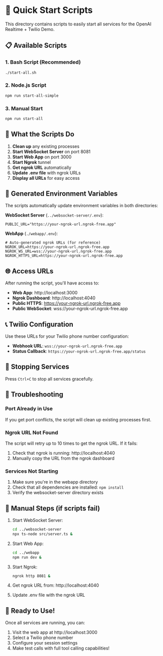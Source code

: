 # 🚀 Quick Start Scripts

This directory contains scripts to easily start all services for the OpenAI Realtime + Twilio Demo.

## 📋 Available Scripts

### 1. Bash Script (Recommended)
```bash
./start-all.sh
```

### 2. Node.js Script
```bash
npm run start-all-simple
```

### 3. Manual Start
```bash
npm run start-all
```

## 🎯 What the Scripts Do

1. **Clean up** any existing processes
2. **Start WebSocket Server** on port 8081
3. **Start Web App** on port 3000
4. **Start Ngrok** tunnel
5. **Get ngrok URL** automatically
6. **Update .env file** with ngrok URLs
7. **Display all URLs** for easy access

## 📁 Generated Environment Variables

The scripts automatically update environment variables in both directories:

**WebSocket Server** (`../websocket-server/.env`):
```env
PUBLIC_URL="https://your-ngrok-url.ngrok-free.app"
```

**WebApp** (`./webapp/.env`):
```env
# Auto-generated ngrok URLs (for reference)
NGROK_URL=https://your-ngrok-url.ngrok-free.app
NGROK_WS_URL=wss://your-ngrok-url.ngrok-free.app
NGROK_HTTPS_URL=https://your-ngrok-url.ngrok-free.app
```

## 🌐 Access URLs

After running the script, you'll have access to:

- **Web App**: http://localhost:3000
- **Ngrok Dashboard**: http://localhost:4040
- **Public HTTPS**: https://your-ngrok-url.ngrok-free.app
- **Public WebSocket**: wss://your-ngrok-url.ngrok-free.app

## 📞 Twilio Configuration

Use these URLs for your Twilio phone number configuration:

- **Webhook URL**: `wss://your-ngrok-url.ngrok-free.app`
- **Status Callback**: `https://your-ngrok-url.ngrok-free.app/status`

## 🛑 Stopping Services

Press `Ctrl+C` to stop all services gracefully.

## 🔧 Troubleshooting

### Port Already in Use
If you get port conflicts, the script will clean up existing processes first.

### Ngrok URL Not Found
The script will retry up to 10 times to get the ngrok URL. If it fails:
1. Check that ngrok is running: http://localhost:4040
2. Manually copy the URL from the ngrok dashboard

### Services Not Starting
1. Make sure you're in the webapp directory
2. Check that all dependencies are installed: `npm install`
3. Verify the websocket-server directory exists

## 📝 Manual Steps (if scripts fail)

1. Start WebSocket Server:
   ```bash
   cd ../websocket-server
   npx ts-node src/server.ts &
   ```

2. Start Web App:
   ```bash
   cd ../webapp
   npm run dev &
   ```

3. Start Ngrok:
   ```bash
   ngrok http 8081 &
   ```

4. Get ngrok URL from: http://localhost:4040

5. Update .env file with the ngrok URL

## 🎉 Ready to Use!

Once all services are running, you can:
1. Visit the web app at http://localhost:3000
2. Select a Twilio phone number
3. Configure your session settings
4. Make test calls with full tool calling capabilities!
